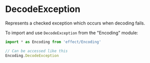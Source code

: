 # DecodeException

Represents a checked exception which occurs when decoding fails.

To import and use `DecodeException` from the "Encoding" module:

```ts
import * as Encoding from 'effect/Encoding'

// Can be accessed like this
Encoding.DecodeException
```
